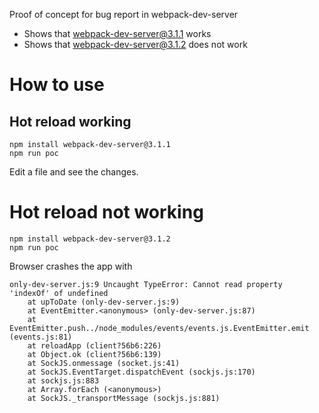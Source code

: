 Proof of concept for bug report in webpack-dev-server

* Shows that webpack-dev-server@3.1.1 works
* Shows that webpack-dev-server@3.1.2 does not work

# How to use

## Hot reload working

```
npm install webpack-dev-server@3.1.1
npm run poc
```

Edit a file and see the changes.

# Hot reload not working

```
npm install webpack-dev-server@3.1.2
npm run poc
```

Browser crashes the app with

```
only-dev-server.js:9 Uncaught TypeError: Cannot read property 'indexOf' of undefined
    at upToDate (only-dev-server.js:9)
    at EventEmitter.<anonymous> (only-dev-server.js:87)
    at EventEmitter.push../node_modules/events/events.js.EventEmitter.emit (events.js:81)
    at reloadApp (client?56b6:226)
    at Object.ok (client?56b6:139)
    at SockJS.onmessage (socket.js:41)
    at SockJS.EventTarget.dispatchEvent (sockjs.js:170)
    at sockjs.js:883
    at Array.forEach (<anonymous>)
    at SockJS._transportMessage (sockjs.js:881)
```

